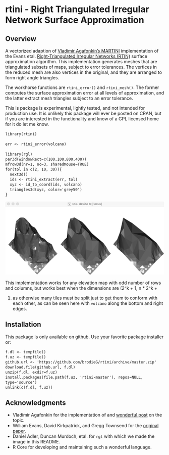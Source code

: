 <!-- README.md is generated from README.Rmd. Please edit that file

library(rmarkdown)
render('README.Rmd', output_format=md_document())

-->
rtini - Right Triangulated Irregular Network Surface Approximation
==================================================================

Overview
--------

A vectorized adaption of [Vladimir Agafonkin’s
MARTINI](https://observablehq.com/@mourner/martin-real-time-rtin-terrain-mesh)
implementation of the Evans etal. [Right-Triangulated Irregular Networks
(RTIN)](https://www.cs.ubc.ca/~will/papers/rtin.pdf) surface
approximation algorithm. This implementation generates meshes that are
triangulated subsets of maps, subject to error tolerances. The vertices
in the reduced mesh are also vertices in the original, and they are
arranged to form right angle triangles.

The workhorse functions are `rtini_error()` and `rtini_mesh()`. The
former computes the surface approximation error at all levels of
approximation, and the latter extract mesh triangles subject to an error
tolerance.

This is package is experimental, lightly tested, and not intended for
production use. It is unlikely this package will ever be posted on CRAN,
but if you are interested in the functionality and know of a GPL
licensed home for it do let me know.

    library(rtini)

    err <- rtini_error(volcano)

    library(rgl)
    par3d(windowRect=c(100,100,800,400))
    mfrow3d(nr=1, nc=3, sharedMouse=TRUE)
    for(tol in c(2, 10, 30)){
      next3d()
      ids <- rtini_extract(err, tol)
      xyz <- id_to_coord(ids, volcano)
      triangles3d(xyz, color='grey50')
    }

![](extra/figures/README-rgl-shot.png)

This implementation works for any elevation map with odd number of rows
and columns, but works best when the dimensions are (2^k + 1, n \* 2^k +
1) as otherwise many tiles must be split just to get them to conform
with each other, as can be seen here with `volcano` along the bottom and
right edges.

Installation
------------

This package is only available on github. Use your favorite package
installer or:

    f.dl <- tempfile()
    f.uz <- tempfile()
    github.url <- 'https://github.com/brodieG/rtini/archive/master.zip'
    download.file(github.url, f.dl)
    unzip(f.dl, exdir=f.uz)
    install.packages(file.path(f.uz, 'rtini-master'), repos=NULL, type='source')
    unlink(c(f.dl, f.uz))

Acknowledgments
---------------

-   Vladimir Agafonkin for the implementation of and [wonderful
    post](https://observablehq.com/@mourner/martin-real-time-rtin-terrain-mesh)
    on the topic.
-   William Evans, David Kirkpatrick, and Gregg Townsend for the
    [original paper](https://www.cs.ubc.ca/~will/papers/rtin.pdf).
-   Daniel Adler, Duncan Murdoch, etal. for `rgl` with which we made the
    image in this README.
-   R Core for developing and maintaining such a wonderful language.
